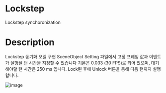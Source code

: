 # Lockstep
Lockstep synchoronization

# Description

Lockstep 동기화 모델 구현
SceneObject Setting 파일에서 고정 프레임 값과 이벤트가 실행될 턴 시간을 지정할 수 있습니다
기본은 0.033 (30 FPS)로 되어 있으며, 대기해야할 턴 시간은 250 ms 입니다.
Lock된 후에 Unlock 버튼을 통해 다음 턴까지 실행합니다.

![image](https://user-images.githubusercontent.com/11663118/227781113-b336a1de-f01f-4960-9344-331859d7f1c0.png)
